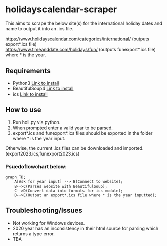 # holidayscalendar-scraper

This aims to scrape the below site(s) for the international holiday dates and name to output it into an .ics file.

https://www.holidayscalendar.com/categories/international/ (outputs export*.ics file)<br>
https://www.timeanddate.com/holidays/fun/ (outputs funexport*.ics file)<br>
where * is the year.

## Requirements
- Python3 [Link to install](https://wiki.python.org/moin/BeginnersGuide/Download)
- BeautifulSoup4 [Link to install](https://www.crummy.com/software/BeautifulSoup/bs4/doc/#installing-beautiful-soup)
- ics [Link to install](https://icspy.readthedocs.io/en/stable/)


## How to use
1. Run holi.py via python.
2. When prompted enter a valid year to be parsed.
3. export*.ics and funexport*.ics files should be exported in the folder where * is the year input.

Otherwise, the current .ics files can be downloaded and imported. (export2023.ics,funexport2023.ics)



### Psuedoflowchart below:

```mermaid
graph TD;
    A[Ask for year input] --> B(Connect to website);
    B-->C(Parses website with BeautifulSoup);
    C-->D(Convert data into formats for ics module);
    D-->E(Output an export*.ics file where * is the year inputted);
```

## Troubleshooting/Issues
- Not working for Windows devices. 
- 2020 year has an inconsistency in their html source for parsing which returns a type error.
- TBA



